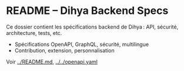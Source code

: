 # README – Dihya Backend Specs

Ce dossier contient les spécifications backend de Dihya : API, sécurité, architecture, tests, etc.

- Spécifications OpenAPI, GraphQL, sécurité, multilingue
- Contribution, extension, personnalisation

Voir [../README.md](../README.md), [../../openapi.yaml](../../openapi.yaml)
